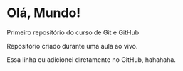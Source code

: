 # Olá, Mundo!
 Primeiro repositório do curso de Git e GitHub

 Repositório criado durante uma aula ao vivo.
 
Essa linha eu adicionei diretamente no GitHub, hahahaha. 
